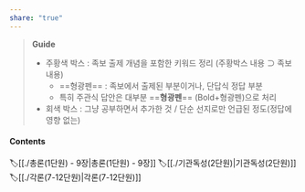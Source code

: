 ```yaml
---
share: "true"
---
```

>**Guide**
>- 주황색 박스 : 족보 출제 개념을 포함한 키워드 정리 (주황박스 내용 ⊃ 족보 내용)
>	- ==형광펜== : 족보에서 출제된 부분이거나, 단답식 정답 부분
>	- 특히 주관식 답안은 대부분 ==**형광펜**== (Bold+형광펜)으로 처리
>- 회색 박스 : 그냥 공부하면서 추가한 것 / 단순 선지로만 언급된 정도(정답에 영향 없는)

#### Contents
🏷️[[./총론(1단원) - 9장|총론(1단원) - 9장]]
🏷️[[./기관독성(2단원)|기관독성(2단원)]]
🏷️[[./각론(7-12단원)|각론(7-12단원)]]
